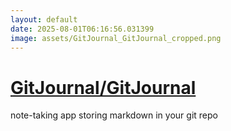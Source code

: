 ```yaml
---
layout: default
date: 2025-08-01T06:16:56.031399
image: assets/GitJournal_GitJournal_cropped.png
---
```


# [GitJournal/GitJournal](https://github.com/GitJournal/GitJournal)

note-taking app storing markdown in your git repo
